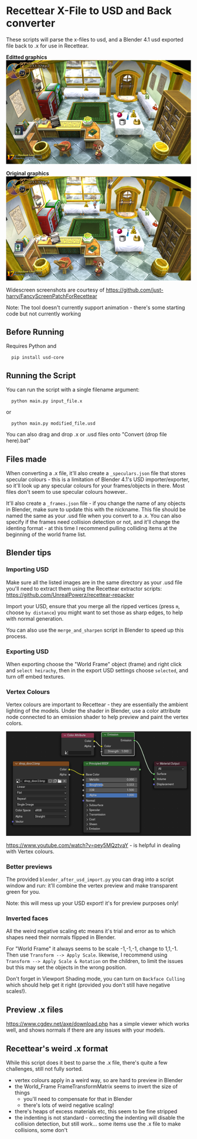 # Recettear X-File to USD and Back converter

These scripts will parse the x-files to usd, and a Blender 4.1 usd exported
file back to .x for use in Recettear.

**Editted graphics**
![Screenshot of Recettear with hi-poly models.](/imgs/Editted.png)

**Original graphics**
![Screenshot of Recettear with original models.](/imgs/Default.png)

Widescreen screenshots are courtesy of https://github.com/just-harry/FancyScreenPatchForRecettear

Note: The tool doesn't currently support animation - there's some starting
code but not currently working

## Before Running

Requires Python and
```
  pip install usd-core
```

## Running the Script

You can run the script with a single filename argument:
```
  python main.py input_file.x
```
or
```
  python main.py modified_file.usd
```

You can also drag and drop .x or .usd files onto "Convert (drop file here).bat"

## Files made

When converting a .x file, it'll also create a `_speculars.json` file that stores specular
colours - this is a limitation of Blender 4.1's USD importer/exporter, so it'll
look up any specular colours for your frames/objects in there. Most files don't
seem to use specular colours however..

It'll also create a `_frames.json` file - if you change the name of any objects in
Blender, make sure to update this with the nickname. This file should be named
the same as your .usd file when you convert to a .x. You can also specify if the frames
need collision detection or not, and it'll change the identing format - at this
time I recommend pulling colliding items at the beginning of the world frame list.

## Blender tips

### Importing USD

Make sure all the listed images are in the same directory as your .usd file
you'll need to extract them using the Recettear extractor scripts:
https://github.com/UnrealPowerz/recettear-repacker

Import your USD, ensure that you merge all the ripped vertices
(press `m`, choose `by distance`)
you might want to set those as sharp edges, to help with normal generation.

You can also use the `merge_and_sharpen` script in Blender to speed up
this process.

### Exporting USD

When exporting choose the "World Frame" object (frame) and right click and
`select heirachy`, then in the export USD settings choose `selected`,
and turn off embed textures.

### Vertex Colours

Vertex colours are important to Recettear - they are essentially the ambient
lighting of the models. Under the shader in Blender, use a color attribute node
connected to an emission shader to help preview and paint the vertex colors.

![Vertex painting set up](/imgs/VertexColorSetup.png)

https://www.youtube.com/watch?v=pey5MQztvaY - is helpful in dealing with
Vertex colours.

### Better previews

The provided `blender_after_usd_import.py` you can drag into a script window
and run: it'll combine the vertex preview and make transparent green for you.

Note: this will mess up your USD export! it's for preview purposes only!

### Inverted faces

All the weird negative scaling etc means it's trial and error as to
which shapes need their normals flipped in Blender.

For "World Frame" it always seems to be scale -1,-1,-1, change to 1,1,-1.
Then use `Transform --> Apply Scale`. likewise, I recommend using
`Transform --> Apply Scale & Rotation` on the children, to limit the issues
but this may set the objects in the wrong position.

Don't forget in Viewport Shading mode, you can turn on `Backface Culling`
which should help get it right (provided you don't still have negative scales!).

## Preview .x files

https://www.cgdev.net/axe/download.php has a simple viewer which works well,
and shows normals if there are any issues with your models.

## Recettear's weird .x format

While this script does it best to parse the .x file, there's quite a few
challenges, still not fully sorted.

- vertex colours apply in a weird way, so are hard to preview in Blender
- the World_Frame FrameTransformMatrix seems to invert the size of things
  - you'll need to compensate for that in Blender
  - there's lots of weird negative scaling!
- there's heaps of excess materials etc, this seem to be fine stripped
- the indenting is not standard - correcting the indenting will disable
  the collision detection, but still work... some items use the .x file
  to make collisions, some don't
